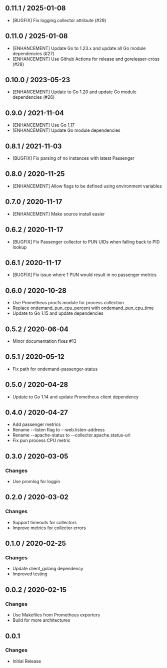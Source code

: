 ## 0.11.1 / 2025-01-08

* [BUGFIX] Fix logging collector attribute (#29)

## 0.11.0 / 2025-01-08

* [ENHANCEMENT] Update Go to 1.23.x and update all Go module dependencies (#27)
* [ENHANCEMENT] Use Github Actions for release and goreleaser-cross (#28)

## 0.10.0 / 2023-05-23

* [ENHANCEMENT] Update to Go 1.20 and update Go module dependencies (#26)

## 0.9.0 / 2021-11-04

* [ENHANCEMENT] Use Go 1.17
* [ENHANCEMENT] Update Go module dependencies

## 0.8.1 / 2021-11-03

* [BUGFIX] Fix parsing of no instances with latest Passenger

## 0.8.0 / 2020-11-25

* [ENHANCEMENT] Allow flags to be defined using environment variables

## 0.7.0 / 2020-11-17

* [ENHANCEMENT] Make source install easier

## 0.6.2 / 2020-11-17

* [BUGFIX] Fix Passenger collector to PUN UIDs when falling back to PID lookup

## 0.6.1 / 2020-11-17

* [BUGFIX] Fix issue where 1 PUN would result in no passenger metrics

## 0.6.0 / 2020-10-28

* Use Prometheus procfs module for process collection
* Replace ondemand_pun_cpu_percent with ondemand_pun_cpu_time
* Update to Go 1.15 and update dependencies

## 0.5.2 / 2020-06-04

* Minor documentation fixes #13

## 0.5.1 / 2020-05-12

* Fix path for ondemand-passenger-status

## 0.5.0 / 2020-04-28

* Update to Go 1.14 and update Prometheus client dependency

## 0.4.0 / 2020-04-27

* Add passenger metrics
* Rename --listen flag to --web.listen-address
* Rename --apache-status  to --collector.apache.status-url
* Fix pun process CPU metric

## 0.3.0 / 2020-03-05

### Changes

* Use promlog for loggin

## 0.2.0 / 2020-03-02

### Changes

* Support timeouts for collectors
* Improve metrics for collector errors

## 0.1.0 / 2020-02-25

### Changes

* Update client_golang dependency
* Improved testing

## 0.0.2 / 2020-02-15

### Changes

* Use Makefiles from Prometheus exporters
* Build for more architectures

## 0.0.1

### Changes

* Initial Release

